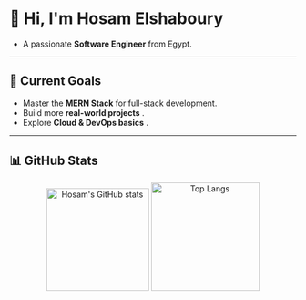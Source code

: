 # 👾 Hi, I'm Hosam Elshaboury  

- A passionate **Software Engineer** from Egypt.    

---

## 🎯 Current Goals
- Master the **MERN Stack** for full-stack development.    
- Build more **real-world projects** .  
- Explore **Cloud & DevOps basics** .

---

## 📊 GitHub Stats

<p align="center">
  <img src="https://github-readme-stats.vercel.app/api?username=hshaboury&show_icons=true&theme=tokyonight" alt="Hosam's GitHub stats" height="180"/>
  <img src="https://github-readme-stats.vercel.app/api/top-langs/?username=hshaboury&layout=compact&theme=tokyonight" alt="Top Langs" height="190"/>
</p>

